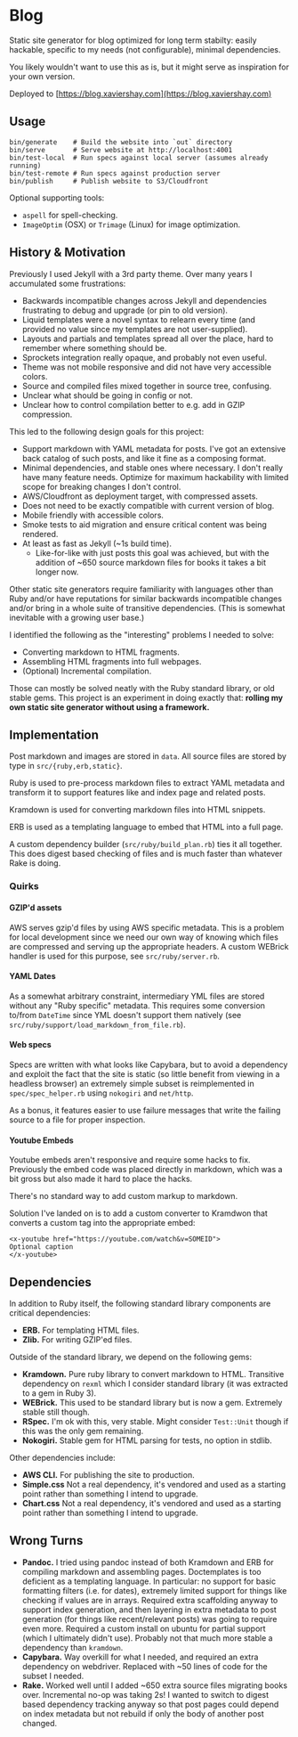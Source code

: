 # Blog

Static site generator for blog optimized for long term stabilty: easily
hackable, specific to my needs (not configurable), minimal dependencies.

You likely wouldn't want to use this as is, but it might serve as inspiration
for your own version.

Deployed to [https://blog.xaviershay.com](https://blog.xaviershay.com)

## Usage

    bin/generate    # Build the website into `out` directory
    bin/serve       # Serve website at http://localhost:4001
    bin/test-local  # Run specs against local server (assumes already running)
    bin/test-remote # Run specs against production server
    bin/publish     # Publish website to S3/Cloudfront

Optional supporting tools:

* `aspell` for spell-checking.
* `ImageOptim` (OSX) or `Trimage` (Linux) for image optimization.

## History & Motivation

Previously I used Jekyll with a 3rd party theme. Over many years I accumulated
some frustrations:

* Backwards incompatible changes across Jekyll and dependencies frustrating to
  debug and upgrade (or pin to old version).
* Liquid templates were a novel syntax to relearn every time (and provided no
  value since my templates are not user-supplied).
* Layouts and partials and templates spread all over the place, hard to
  remember where something should be.
* Sprockets integration really opaque, and probably not even useful.
* Theme was not mobile responsive and did not have very accessible colors.
* Source and compiled files mixed together in source tree, confusing.
* Unclear what should be going in config or not.
* Unclear how to control compilation better to e.g. add in GZIP compression.

This led to the following design goals for this project:

* Support markdown with YAML metadata for posts. I've got an extensive back
  catalog of such posts, and like it fine as a composing format.
* Minimal dependencies, and stable ones where necessary.  I don't really have
  many feature needs. Optimize for maximum hackability with limited scope for
  breaking changes I don't control.
* AWS/Cloudfront as deployment target, with compressed assets.
* Does not need to be exactly compatible with current version of blog.
* Mobile friendly with accessible colors.
* Smoke tests to aid migration and ensure critical content was being rendered.
* At least as fast as Jekyll (~1s build time).
  * Like-for-like with just posts this goal was achieved, but with the addition
    of ~650 source markdown files for books it takes a bit longer now.

Other static site generators require familiarity with languages other than Ruby
and/or have reputations for similar backwards incompatible changes and/or bring
in a whole suite of transitive dependencies. (This is somewhat inevitable with
a growing user base.)

I identified the following as the "interesting" problems I needed to
solve:

* Converting markdown to HTML fragments.
* Assembling HTML fragments into full webpages.
* (Optional) Incremental compilation.

Those can mostly be solved neatly with the Ruby standard library, or old stable
gems. This project is an experiment in doing exactly that: **rolling my own
static site generator without using a framework.**

## Implementation

Post markdown and images are stored in `data`. All source files are stored by
type in `src/{ruby,erb,static}`.

Ruby is used to pre-process markdown files to extract YAML metadata and
transform it to support features like and index page and related posts.

Kramdown is used for converting markdown files into HTML snippets.

ERB is used as a templating language to embed that HTML into a full page.

A custom dependency builder (`src/ruby/build_plan.rb`) ties it all together.
This does digest based checking of files and is much faster than whatever Rake
is doing.

### Quirks

#### GZIP'd assets

AWS serves gzip'd files by using AWS specific metadata. This is a problem for
local development since we need our own way of knowing which files are
compressed and serving up the appropriate headers. A custom WEBrick handler is
used for this purpose, see `src/ruby/server.rb`.

#### YAML Dates

As a somewhat arbitrary constraint, intermediary YML files are stored without
any "Ruby specific" metadata. This requires some conversion to/from `DateTime`
since YML doesn't support them natively (see
`src/ruby/support/load_markdown_from_file.rb`).

#### Web specs

Specs are written with what looks like Capybara, but to avoid a dependency and
exploit the fact that the site is static (so little benefit from viewing in a
headless browser) an extremely simple subset is reimplemented in
`spec/spec_helper.rb` using `nokogiri` and `net/http`.

As a bonus, it features easier to use failure messages that write the failing
source to a file for proper inspection.

#### Youtube Embeds

Youtube embeds aren't responsive and require some hacks to fix. Previously the
embed code was placed directly in markdown, which was a bit gross but also made
it hard to place the hacks.

There's no standard way to add custom markup to markdown.

Solution I've landed on is to add a custom converter to Kramdwon that converts
a custom tag into the appropriate embed:

    <x-youtube href="https://youtube.com/watch&v=SOMEID">
    Optional caption
    </x-youtube>

## Dependencies

In addition to Ruby itself, the following standard library components are
critical dependencies:

* **ERB.** For templating HTML files.
* **Zlib.** For writing GZIP'ed files.

Outside of the standard library, we depend on the following gems:

* **Kramdown.** Pure ruby library to convert markdown to HTML. Transitive
  dependency on `rexml` which I consider standard library (it was extracted
  to a gem in Ruby 3).
* **WEBrick.** This used to be standard library but is now a gem. Extremely
  stable still though.
* **RSpec.** I'm ok with this, very stable. Might consider `Test::Unit`
  though if this was the only gem remaining.
* **Nokogiri.** Stable gem for HTML parsing for tests, no option in stdlib.

Other dependencies include:

* **AWS CLI.** For publishing the site to production.
* **Simple.css** Not a real dependency, it's vendored and used as a starting
  point rather than something I intend to upgrade.
* **Chart.css** Not a real dependency, it's vendored and used as a starting
  point rather than something I intend to upgrade.

## Wrong Turns

* **Pandoc.** I tried using pandoc instead of both Kramdown and ERB for
  compiling markdown and assembling pages. Doctemplates is too deficient as a
  templating language. In particular: no support for basic formatting filters
  (i.e. for dates), extremely limited support for things like checking if
  values are in arrays. Required extra scaffolding anyway to support index
  generation, and then layering in extra metadata to post generation (for
  things like recent/relevant posts) was going to require even more. Required a
  custom install on ubuntu for partial support (which I ultimately didn't use).
  Probably not that much more stable a dependency than `kramdown`.
* **Capybara.** Way overkill for what I needed, and required an extra
  dependency on webdriver. Replaced with ~50 lines of code for the subset I
  needed.
* **Rake.** Worked well until I added ~650 extra source files migrating books
  over. Incremental no-op was taking 2s! I wanted to switch to digest based
  dependency tracking anyway so that post pages could depend on index metadata
  but not rebuild if only the body of another post changed.
